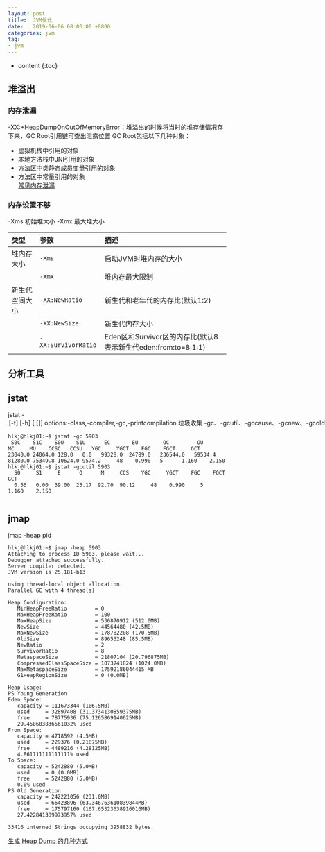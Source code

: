 ```yaml
---
layout: post
title:  JVM优化
date:   2019-06-06 08:00:00 +0800
categories: jvm
tag:
- jvm
---
```

* content
{:toc}

## 堆溢出
### 内存泄漏
-XX:+HeapDumpOnOutOfMemoryError：堆溢出的时候将当时的堆存储情况存下来，GC Root引用链可查出泄露位置
GC Root包括以下几种对象：   
* 虚拟机栈中引用的对象   
* 本地方法栈中JNI引用的对象   
* 方法区中类静态成员变量引用的对象   
* 方法区中常量引用的对象   
[常见内存泄漏](https://www.javazhiyin.com/26071.html)

### 内存设置不够
-Xms 初始堆大小 -Xmx 最大堆大小

|**类型**|**参数**|**描述**|
|:----|:----|:----|
|堆内存大小|`-Xms`|启动JVM时堆内存的大小|
| |`-Xmx`|堆内存最大限制|
|新生代空间大小|`-XX:NewRatio`|新生代和老年代的内存比(默认1:2)|
| |`-XX:NewSize`|新生代内存大小|
| |`-XX:SurvivorRatio`|Eden区和Survivor区的内存比(默认8 表示新生代eden:from:to=8:1:1)|

## 分析工具
## jstat
jstat -<option> [-t] [-h<lines>] <vmid> [<interval> [<count>]]
options:-class,-compiler,-gc,-printcompilation
垃圾收集 -gc、-gcutil、-gccause、-gcnew、-gcold
S0C、S1C、S0U、S1U：S0和S1的总量与使用量（S0 和S1 只会启用一个，未启用的会是0）
EC、EU eden区总量与使用量
OC、OU：Old区总量与使用量
MC、MU：Metaspace区总量与使用量
CCSC、CCSU：压缩类空间总量与使用量
YGC、YGCT：YoungGC的次数与时间
FGC、FGCT：FullGC的次数与时间
GCT：总的GC时间
```
hlkj@hlkj01:~$ jstat -gc 5903
 S0C    S1C    S0U    S1U      EC       EU        OC         OU       MC     MU    CCSC   CCSU   YGC     YGCT    FGC    FGCT     GCT   
23040.0 24064.0 128.0   0.0   99328.0  24789.0   236544.0   59534.4   81280.0 75349.8 10624.0 9574.2     48    0.990   5      1.160    2.150
hlkj@hlkj01:~$ jstat -gcutil 5903
  S0     S1     E      O      M     CCS    YGC     YGCT    FGC    FGCT     GCT   
  0.56   0.00  39.00  25.17  92.70  90.12     48    0.990     5    1.160    2.150
    
```

## jmap
jmap -heap pid
```
hlkj@hlkj01:~$ jmap -heap 5903
Attaching to process ID 5903, please wait...
Debugger attached successfully.
Server compiler detected.
JVM version is 25.181-b13

using thread-local object allocation.
Parallel GC with 4 thread(s)

Heap Configuration:
   MinHeapFreeRatio         = 0
   MaxHeapFreeRatio         = 100
   MaxHeapSize              = 536870912 (512.0MB)
   NewSize                  = 44564480 (42.5MB)
   MaxNewSize               = 178782208 (170.5MB)
   OldSize                  = 89653248 (85.5MB)
   NewRatio                 = 2
   SurvivorRatio            = 8
   MetaspaceSize            = 21807104 (20.796875MB)
   CompressedClassSpaceSize = 1073741824 (1024.0MB)
   MaxMetaspaceSize         = 17592186044415 MB
   G1HeapRegionSize         = 0 (0.0MB)

Heap Usage:
PS Young Generation
Eden Space:
   capacity = 111673344 (106.5MB)
   used     = 32897408 (31.3734130859375MB)
   free     = 78775936 (75.1265869140625MB)
   29.458603836561032% used
From Space:
   capacity = 4718592 (4.5MB)
   used     = 229376 (0.21875MB)
   free     = 4489216 (4.28125MB)
   4.861111111111111% used
To Space:
   capacity = 5242880 (5.0MB)
   used     = 0 (0.0MB)
   free     = 5242880 (5.0MB)
   0.0% used
PS Old Generation
   capacity = 242221056 (231.0MB)
   used     = 66423896 (63.346763610839844MB)
   free     = 175797160 (167.65323638916016MB)
   27.422841389973957% used

33416 interned Strings occupying 3958832 bytes.
````

[生成 Heap Dump 的几种方式](https://blog.csdn.net/jijianshuai/article/details/79128033)
